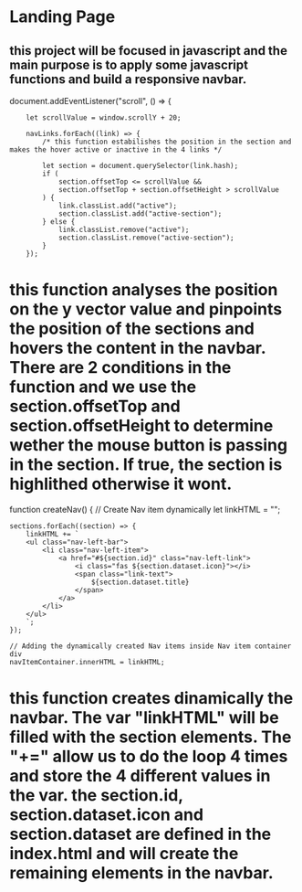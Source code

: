 # **Landing Page**

## this project will be focused in javascript and the main purpose is to apply some javascript functions and build a responsive navbar. 

 document.addEventListener("scroll", () => {
        
        let scrollValue = window.scrollY + 20;

        navLinks.forEach((link) => {
            /* this function estabilishes the position in the section and makes the hover active or inactive in the 4 links */

            let section = document.querySelector(link.hash);
            if (
                section.offsetTop <= scrollValue &&
                section.offsetTop + section.offsetHeight > scrollValue
            ) {
                link.classList.add("active");
                section.classList.add("active-section");
            } else {
                link.classList.remove("active");
                section.classList.remove("active-section");
            }
        });
# this function analyses the position on the y vector value and pinpoints the position of the sections and hovers the content in the navbar. There are 2 conditions in the function and we use the section.offsetTop and section.offsetHeight to determine wether the mouse button is passing in the section. If true, the section is highlithed otherwise it wont.

function createNav() {
    // Create Nav item dynamically
    let linkHTML = "";

    sections.forEach((section) => {
        linkHTML += `
        <ul class="nav-left-bar">
            <li class="nav-left-item">
                <a href="#${section.id}" class="nav-left-link">
                    <i class="fas ${section.dataset.icon}"></i>
                    <span class="link-text"> 
                        ${section.dataset.title}
                    </span>
                </a>
            </li>
        </ul>
        `;
    });

    // Adding the dynamically created Nav items inside Nav item container div
    navItemContainer.innerHTML = linkHTML;
    
 # this function creates dinamically the navbar. The var "linkHTML" will be filled with the section elements. The "+=" allow us to do the loop 4 times and store the 4 different values in the var. the section.id, section.dataset.icon and section.dataset are defined in the index.html and will create the remaining elements in the navbar.
      
